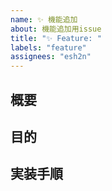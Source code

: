 ```yaml
---
name: ✨ 機能追加
about: 機能追加用issue
title: "✨ Feature: "
labels: "feature"
assignees: "esh2n"
---
```


## **概要**

<!-- 明確かつ簡潔に概要を説明してください -->

## **目的**

<!-- 目的を説明してください -->

## **実装手順**

<!-- 実装手順を細かく教えてください -->
